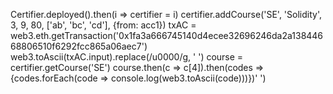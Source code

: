 Certifier.deployed().then(i => certifier = i)
certifier.addCourse('SE', 'Solidity', 3, 9, 80, ['ab', 'bc', 'cd'], {from: acc1})
txAC = web3.eth.getTransaction('0x1fa3a666745140d4ecee32696246da2a13844668806510f6292fcc865a06aec7')
web3.toAscii(txAC.input).replace(/u0000/g, ' ')
course = certifier.getCourse('SE')
course.then(c => c[4]).then(codes => {codes.forEach(code => console.log(web3.toAscii(code)))})' ')
